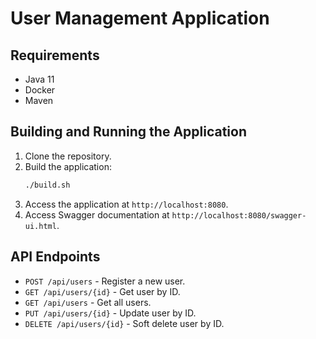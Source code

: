 # User Management Application

## Requirements
- Java 11
- Docker
- Maven

## Building and Running the Application
1. Clone the repository.
2. Build the application:
    ```sh
    ./build.sh
    ```
3. Access the application at `http://localhost:8080`.
4. Access Swagger documentation at `http://localhost:8080/swagger-ui.html`.

## API Endpoints
- `POST /api/users` - Register a new user.
- `GET /api/users/{id}` - Get user by ID.
- `GET /api/users` - Get all users.
- `PUT /api/users/{id}` - Update user by ID.
- `DELETE /api/users/{id}` - Soft delete user by ID.
